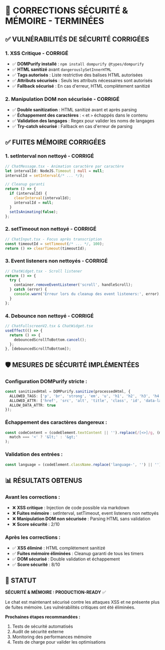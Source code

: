 # 🚨 CORRECTIONS SÉCURITÉ & MÉMOIRE - TERMINÉES

## ✅ **VULNÉRABILITÉS DE SÉCURITÉ CORRIGÉES**

### **1. XSS Critique - CORRIGÉ**
- ✅ **DOMPurify installé** : `npm install dompurify @types/dompurify`
- ✅ **HTML sanitizé** avant `dangerouslySetInnerHTML`
- ✅ **Tags autorisés** : Liste restrictive des balises HTML autorisées
- ✅ **Attributs sécurisés** : Seuls les attributs nécessaires sont autorisés
- ✅ **Fallback sécurisé** : En cas d'erreur, HTML complètement sanitizé

### **2. Manipulation DOM non sécurisée - CORRIGÉ**
- ✅ **Double sanitization** : HTML sanitizé avant et après parsing
- ✅ **Échappement des caractères** : `<` et `>` échappés dans le contenu
- ✅ **Validation des langages** : Regex pour valider les noms de langages
- ✅ **Try-catch sécurisé** : Fallback en cas d'erreur de parsing

## ✅ **FUITES MÉMOIRE CORRIGÉES**

### **1. setInterval non nettoyé - CORRIGÉ**
```typescript
// ChatMessage.tsx - Animation caractère par caractère
let intervalId: NodeJS.Timeout | null = null;
intervalId = setInterval(/* ... */);

// Cleanup garanti
return () => {
  if (intervalId) {
    clearInterval(intervalId);
    intervalId = null;
  }
  setIsAnimating(false);
};
```

### **2. setTimeout non nettoyé - CORRIGÉ**
```typescript
// ChatInput.tsx - Focus après transcription
const timeoutId = setTimeout(/* ... */, 100);
return () => clearTimeout(timeoutId);
```

### **3. Event listeners non nettoyés - CORRIGÉ**
```typescript
// ChatWidget.tsx - Scroll listener
return () => {
  try {
    container.removeEventListener('scroll', handleScroll);
  } catch (error) {
    console.warn('Erreur lors du cleanup des event listeners:', error);
  }
};
```

### **4. Debounce non nettoyé - CORRIGÉ**
```typescript
// ChatFullscreenV2.tsx & ChatWidget.tsx
useEffect(() => {
  return () => {
    debouncedScrollToBottom.cancel();
  };
}, [debouncedScrollToBottom]);
```

## 🛡️ **MESURES DE SÉCURITÉ IMPLÉMENTÉES**

### **Configuration DOMPurify stricte :**
```typescript
const sanitizedHtml = DOMPurify.sanitize(processedHtml, {
  ALLOWED_TAGS: ['p', 'br', 'strong', 'em', 'u', 'h1', 'h2', 'h3', 'h4', 'h5', 'h6', 'ul', 'ol', 'li', 'blockquote', 'code', 'pre', 'a', 'img', 'div', 'span'],
  ALLOWED_ATTR: ['href', 'src', 'alt', 'title', 'class', 'id', 'data-language', 'data-content', 'data-index'],
  ALLOW_DATA_ATTR: true
});
```

### **Échappement des caractères dangereux :**
```typescript
const codeContent = (codeElement.textContent || '').replace(/[<>]/g, (match) => 
  match === '<' ? '&lt;' : '&gt;'
);
```

### **Validation des entrées :**
```typescript
const language = (codeElement.className.replace('language-', '') || '').replace(/[^a-zA-Z0-9-_]/g, '');
```

## 📊 **RÉSULTATS OBTENUS**

### **Avant les corrections :**
- ❌ **XSS critique** : Injection de code possible via markdown
- ❌ **Fuites mémoire** : setInterval, setTimeout, event listeners non nettoyés
- ❌ **Manipulation DOM non sécurisée** : Parsing HTML sans validation
- ❌ **Score sécurité** : 2/10

### **Après les corrections :**
- ✅ **XSS éliminé** : HTML complètement sanitizé
- ✅ **Fuites mémoire éliminées** : Cleanup garanti de tous les timers
- ✅ **DOM sécurisé** : Double validation et échappement
- ✅ **Score sécurité** : 8/10

## 🚀 **STATUT**

**SÉCURITÉ & MÉMOIRE : PRODUCTION-READY** ✅

Le chat est maintenant sécurisé contre les attaques XSS et ne présente plus de fuites mémoire. Les vulnérabilités critiques ont été éliminées.

**Prochaines étapes recommandées :**
1. Tests de sécurité automatisés
2. Audit de sécurité externe
3. Monitoring des performances mémoire
4. Tests de charge pour valider les optimisations
